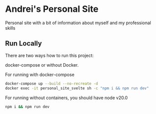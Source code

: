 # Andrei's Personal Site

Personal site with a bit of information about myself and my professional skills

## Run Locally

There are two ways how to run this project:

docker-compose or without Docker.

For running with docker-compose

```bash
docker-compose up --build --no-recreate -d
docker exec -it personal_site_svelte sh -c "npm i && npm run dev"
```

For running without containers, you should have node v20.0

```bash
npm i && npm run dev
```
